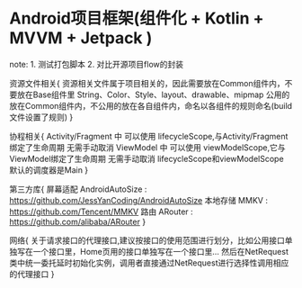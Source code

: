 # Android项目框架(组件化 + Kotlin + MVVM + Jetpack )

note: 1. 测试打包脚本
      2. 对比开源项目flow的封装

资源文件相关{
    资源相关文件属于项目相关的，因此需要放在Common组件内，不要放在Base组件里
    String、Color、Style、layout、drawable、mipmap 公用的 放在Common组件内，不公用的放在各自组件内，命名以各组件的规则命名(build文件设置了规则)
}

协程相关{
    Activity/Fragment 中 可以使用 lifecycleScope,与Activity/Fragment绑定了生命周期 无需手动取消
    ViewModel 中 可以使用 viewModelScope,它与ViewModel绑定了生命周期 无需手动取消
    lifecycleScope和viewModelScope 默认的调度器是Main
}

第三方库{
    屏幕适配 AndroidAutoSize : https://github.com/JessYanCoding/AndroidAutoSize
    本地存储 MMKV : https://github.com/Tencent/MMKV
    路由    ARouter : https://github.com/alibaba/ARouter
}

网络{
    关于请求接口的代理接口,建议按接口的使用范围进行划分，比如公用接口单独写在一个接口里，Home页用的接口单独写在一个接口里...
    然后在NetRequest类中统一委托延时初始化实例，调用者直接通过NetRequest进行选择性调用相应的代理接口
}